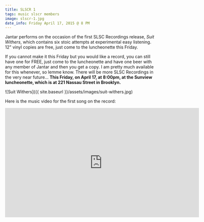 ```yaml
---
title: SLSCR 1
tags: music slscr members
image: slscr-1.jpg
date_info: Friday April 17, 2015 @ 8 PM
---
```


Jantar performs on the occasion of the first SLSC Recordings release, *Suit
Withers*, which contains six stoic attempts at experimental easy listening.
12" vinyl copies are free, just come to the luncheonette this Friday.

If you cannot make it this Friday but you would like a record, you can still
have one for FREE, just come to the luncheonette and have one beer with any
member of Jantar and then you get a copy. I am pretty much available for this
whenever, so lemme know. There will be more SLSC Recordings in the very near
future... **This Friday, on April 17, at 8:00pm, at the Sunview luncheonette,
which is at 221 Nassau Street in Brooklyn.**

![Suit Withers]({{ site.baseurl }}/assets/images/suit-withers.jpg)

Here is the music video for the first song on the record:

<iframe src="https://player.vimeo.com/video/124781770" width="640" height="360" frameborder="0" webkitallowfullscreen mozallowfullscreen allowfullscreen></iframe>

